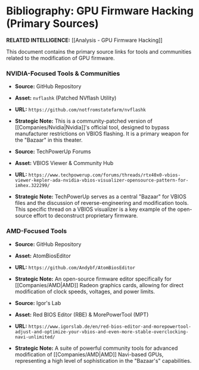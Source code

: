 # Bibliography: GPU Firmware Hacking (Primary Sources)

**RELATED INTELLIGENCE:** [[Analysis - GPU Firmware Hacking]]

This document contains the primary source links for tools and communities related to the modification of GPU firmware.

### **NVIDIA-Focused Tools & Communities**

- **Source:** GitHub Repository
    
- **Asset:** `nvflashk` (Patched NVflash Utility)
    
- **URL:** `https://github.com/notfromstatefarm/nvflashk`
    
- **Strategic Note:** This is a community-patched version of [[Companies/Nvidia|Nvidia]]'s official tool, designed to bypass manufacturer restrictions on VBIOS flashing. It is a primary weapon for the "Bazaar" in this theater.
    

- **Source:** TechPowerUp Forums
    
- **Asset:** VBIOS Viewer & Community Hub
    
- **URL:** `https://www.techpowerup.com/forums/threads/rtx40x0-vbios-viewer-kepler-ada-nvidia-vbios-visualizer-opensource-pattern-for-imhex.322299/`
    
- **Strategic Note:** TechPowerUp serves as a central "Bazaar" for VBIOS files and the discussion of reverse-engineering and modification tools. This specific thread on a VBIOS visualizer is a key example of the open-source effort to deconstruct proprietary firmware.
    

### **AMD-Focused Tools**

- **Source:** GitHub Repository
    
- **Asset:** AtomBiosEditor
    
- **URL:** `https://github.com/Andybf/AtomBiosEditor`
    
- **Strategic Note:** An open-source firmware editor specifically for [[Companies/AMD|AMD]] Radeon graphics cards, allowing for direct modification of clock speeds, voltages, and power limits.
    

- **Source:** Igor's Lab
    
- **Asset:** Red BIOS Editor (RBE) & MorePowerTool (MPT)
    
- **URL:** `https://www.igorslab.de/en/red-bios-editor-and-morepowertool-adjust-and-optimize-your-vbios-and-even-more-stable-overclocking-navi-unlimited/`
    
- **Strategic Note:** A suite of powerful community tools for advanced modification of [[Companies/AMD|AMD]] Navi-based GPUs, representing a high level of sophistication in the "Bazaar's" capabilities.